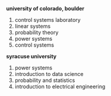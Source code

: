 **university of colorado, boulder**

1. control systems laboratory 
2. linear systems
3. probability theory
4. power systems
5. control systems

**syracuse university**

1. power systems
2. introduction to data science
3. probability and statistics
4. introduction to electrical engineering
